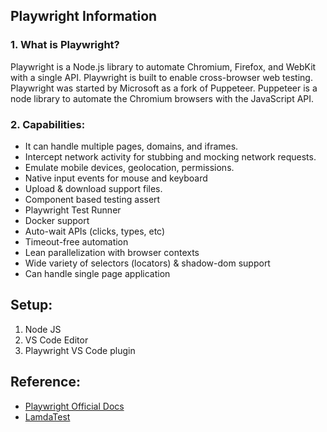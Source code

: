 ## Playwright Information

### 1. What is Playwright?

Playwright is a Node.js library to automate Chromium, Firefox, and WebKit with a single API. Playwright is built to enable cross-browser web testing. Playwright was started by Microsoft as a fork of Puppeteer. Puppeteer is a node library to automate the Chromium browsers with the JavaScript API.

### 2. Capabilities:

- It can handle multiple pages, domains, and iframes.
- Intercept network activity for stubbing and mocking network requests.
- Emulate mobile devices, geolocation, permissions.
- Native input events for mouse and keyboard
- Upload & download support files.
- Component based testing assert
- Playwright Test Runner
- Docker support
- Auto-wait APIs (clicks, types, etc)
- Timeout-free automation
- Lean parallelization with browser contexts
- Wide variety of selectors (locators) & shadow-dom support
- Can handle single page application

## Setup:

1. Node JS
2. VS Code Editor
3. Playwright VS Code plugin

## Reference:

- [Playwright Official Docs](https://playwright.dev/)
- [LamdaTest](https://ecommerce-playground.lambdatest.io/)
